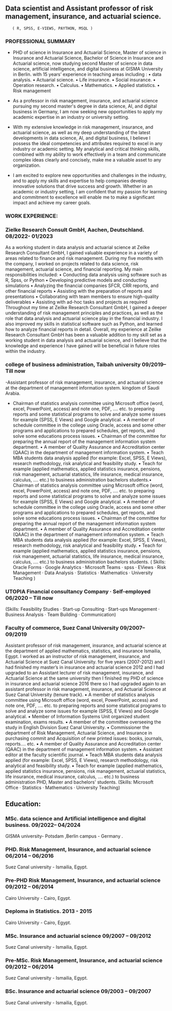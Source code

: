 ## Data scientist and Assistant professor of risk management, insurance, and actuarial science.
       ( R, SPSS, E-VIEWS, PAYTHON, MSQL )
  
### PROFESSIONAL SUMMARY
  
- PHD of science in Insurance and Actuarial Science, Master of science in Insurance and Actuarial Science, Bachelor of Science in Insurance and Actuarial science, now studying second Master of science in data science, artificial intelligence, and digital business at GISMA University in Berlin.
with 15 years’ experience in teaching areas including :
• data analysis.          • Actuarial science.           • Life insurance.
• Social insurance.       • Operation research.          • Calculus.
• Mathematics.	          • Applied statistics.	         • Risk management

- As a professor in risk management, insurance, and actuarial science pursuing my second master's degree in data science, AI, and digital business in Germany, I am now seeking new opportunities to apply my academic expertise in an industry or university setting.
- With my extensive knowledge in risk management, insurance, and actuarial science, as well as my deep understanding of the latest developments in data science, AI, and digital business, I believe I possess the ideal competencies and attributes required to excel in any industry or academic setting. My analytical and critical thinking skills, combined with my ability to work effectively in a team and communicate complex ideas clearly and concisely, make me a valuable asset to any organization.
- I am excited to explore new opportunities and challenges in the industry, and to apply my skills and expertise to help companies develop innovative solutions that drive success and growth. Whether in an academic or industry setting, I am confident that my passion for learning and commitment to excellence will enable me to make a significant impact and achieve my career goals.

### WORK EXPERIENCE:
  
### Zielke Research Consult GmbH, Aachen, Deutschland.         08/2022- 01/2023

As a working student in data analysis and actuarial science at Zeilke Research Consultant GmbH, I gained valuable experience in a variety of areas related to finance and risk management. During my five months with the company, I worked on projects related to data science, risk management, actuarial science, and financial reporting.
My main responsibilities included:
•	Conducting data analysis using software such as R, Spss, or Python
•	Developing predictive models and conducting simulations
•	Analyzing the financial companies SFCR, CRR reports, and other financial reports
•	Assisting with the preparation of reports and presentations
•	Collaborating with team members to ensure high-quality deliverables
•	Assisting with ad-hoc tasks and projects as required
Throughout my time at Zeilke Research Consultant GmbH, I gained a deeper understanding of risk management principles and practices, as well as the role that data analysis and actuarial science play in the financial industry. I also improved my skills in statistical software such as Python, and learned how to analyze financial reports in detail.
Overall, my experience at Zeilke Research Consultant GmbH has been a valuable addition to my skill set as a working student in data analysis and actuarial science, and I believe that the knowledge and experience I have gained will be beneficial in future roles within the industry.

 ### college of business administration, Taibah university          09/2019– Till now

 -Assistant professor of risk management, insurance, and actuarial science at the department of management information system.
kingdom of Saudi Arabia.
 -   Chairman of statistics analysis committee using Microsoft office (word, excel, PowerPoint, access) and note one, PDF, …. etc. to preparing reports and some statistical programs to solve and analyze some issues for example (SPSS, E Views) and Google analytical.
• A member of schedule committee in the college using Oracle, access and some other programs and applications to prepared schedules, get reports, and solve some educations process issues.
• Chairman of the committee for preparing the annual report of the management information system department.
• A member of Quality Assurance and Accreditation center (QAAC) in the department of management information system. 
• Teach MBA students data analysis applied (for example: Excel, SPSS, E Views), research methodology, risk analytical and feasibility study.
• Teach for example (applied mathematics, applied statistics insurance, pensions, risk management, actuarial statistics, life insurance, medical insurance, calculus, …. etc.) to business administration bachelors students.• Chairman of statistics analysis committee using Microsoft office (word, excel, PowerPoint, access) and note one, PDF, …. etc. to preparing reports and some statistical programs to solve and analyze some issues for example (SPSS, E Views) and Google analytical. • A member of schedule committee in the college using Oracle, access and some other programs and applications to prepared schedules, get reports, and solve some educations process issues. • Chairman of the committee for preparing the annual report of the management information system department. • A member of Quality Assurance and Accreditation center (QAAC) in the department of management information system. • Teach MBA students data analysis applied (for example: Excel, SPSS, E Views), research methodology, risk analytical and feasibility study. • Teach for example (applied mathematics, applied statistics insurance, pensions, risk management, actuarial statistics, life insurance, medical insurance, calculus, …. etc.) to business administration bachelors students.
( Skills: Oracle Forms · Google Analytics · Microsoft Teams · spss · EViews · Risk Management · Data Analysis · Statistics · Mathematics · University Teaching )

### UTOPIA Financial consultancy Company · Self-employed 06/2020 – Till now

(Skills: Feasibility Studies · Start-up Consulting · Start-ups Management · Business Analysis · Team Building · Communication)

### Faculty of commerce, Suez Canal University                          09/2007– 09/2019

Assistant professor of risk management, insurance, and actuarial science at the department of applied mathematics, statistics, and insurance
Ismailia, Egypt.
I worked as an instructor of risk management, insurance, and Actuarial Science at Suez Canal University. for five years (2007-2012) and I had finished my master’s in insurance and actuarial science 2012 and I had upgraded to an Assistant lecturer of risk management, insurance, and Actuarial Science at the same university then I finished my PHD of science in insurance and actuarial science 2016 there so I had upgraded again to an assistant professor in risk management, insurance, and Actuarial Science at Suez Canal University (tenure track).
▪	A member of statistics analysis committee using Microsoft office (word, excel, PowerPoint, access) and note one, PDF, …. etc. to preparing reports and some statistical programs to solve and analyze some issues for example (SPSS, E Views) and Google analytical.
▪	Member of Information Systems Unit organized student examination, exams results.
▪	A member of the committee overseeing the study in English Division Suez Canal University.
▪	Commissioner the department of Risk Management, Actuarial Science, and Insurance in purchasing commit and Acquisition of new printed issues: books, journals, reports…. etc.
▪	A member of Quality Assurance and Accreditation center (QAAC) in the department of management information system. 
▪	Assistant editor at the faculty scientific journal.
▪	Teach MBA students data analysis applied (for example:  Excel, SPSS, E Views), research methodology, risk analytical and feasibility study.
▪	Teach for example (applied mathematics, applied statistics insurance, pensions, risk management, actuarial statistics, life insurance, medical insurance, calculus, …. etc.) to business administration PHD, Master and bachelors' students.
(Skills: Microsoft Office · Statistics · Mathematics · University Teaching)

## Education:

### MSc. data science and Artificial intelligence and digital business.  09/2022– 04/2024
GISMA university- Potsdam ,Berlin campus - Germany .

### PHD. Risk Management, Insurance, and actuarial science      06/2014 – 06/2016
Suez Canal university - Ismailia, Egypt.

### Pre-PHD Risk Management, Insurance, and actuarial science   09/2012 – 06/2014  
Cairo University - Cairo, Egypt.

### Deploma in Statistics.                             2013 - 2015
Cairo University - Cairo, Egypt.

### MSc. Insurance and actuarial science                                      09/2007 – 09/2012
Suez Canal university - Ismailia, Egypt.

### Pre-MSc. Risk Management, Insurance, and actuarial science   09/2012 – 06/2014
Suez Canal university - Ismailia, Egypt.

### BSc. Insurance and actuarial science                                      09/2003 – 09/2007
Suez Canal university - Ismailia, Egypt.


